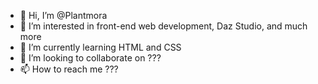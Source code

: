 - 👋 Hi, I’m @Plantmora
- 👀 I’m interested in front-end web development, Daz Studio, and much more
- 🌱 I’m currently learning HTML and CSS
- 💞️ I’m looking to collaborate on ???
- 📫 How to reach me ???

<!---
Plantmora/Plantmora is a ✨ special ✨ repository because its `README.md` (this file) appears on your GitHub profile.
You can click the Preview link to take a look at your changes.
--->
